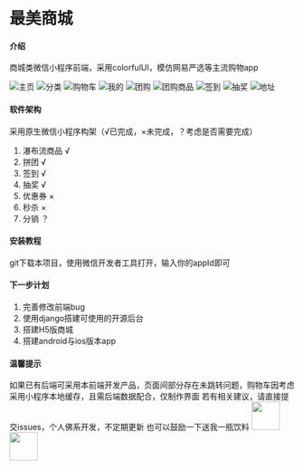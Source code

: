 # 最美商城

#### 介绍
商城类微信小程序前端，采用colorfulUI，模仿网易严选等主流购物app

![主页](https://images.gitee.com/uploads/images/2020/0720/093603_4bc9ccd9_1876642.png "屏幕截图.png")
![分类](https://images.gitee.com/uploads/images/2020/0720/093705_ab534564_1876642.png "屏幕截图.png")
![购物车](https://images.gitee.com/uploads/images/2020/0720/093726_7f50d06d_1876642.png "屏幕截图.png")
![我的](https://images.gitee.com/uploads/images/2020/0720/093747_6dddcb85_1876642.png "屏幕截图.png")
![团购](https://images.gitee.com/uploads/images/2020/0720/093835_589b116f_1876642.png "屏幕截图.png")
![团购商品](https://images.gitee.com/uploads/images/2020/0720/094057_91c69b94_1876642.png "屏幕截图.png")
![签到](https://images.gitee.com/uploads/images/2020/0720/094133_ca3668ee_1876642.png "屏幕截图.png")
![抽奖](https://images.gitee.com/uploads/images/2020/0720/094151_b2f8de49_1876642.png "屏幕截图.png")
![地址](https://images.gitee.com/uploads/images/2020/0720/094217_aeec3078_1876642.png "屏幕截图.png")

#### 软件架构
采用原生微信小程序构架（√已完成，×未完成，？考虑是否需要完成）
1. 瀑布流商品 √
2. 拼团 √
3. 签到 √
4. 抽奖 √
5. 优惠券 ×
6. 秒杀 ×
7. 分销 ？


#### 安装教程
git下载本项目，使用微信开发者工具打开，输入你的appId即可


#### 下一步计划
1.  完善修改前端bug
2.  使用django搭建可使用的开源后台
3.  搭建H5版商城
4.  搭建android与ios版本app


#### 温馨提示
如果已有后端可采用本前端开发产品，页面间部分存在未跳转问题，购物车因考虑采用小程序本地缓存，且需后端数据配合，仅制作界面
若有相关建议，请直接提交issues，个人佛系开发，不定期更新
也可以鼓励一下送我一瓶饮料
<img src="https://images.gitee.com/uploads/images/2020/0720/095043_7bc984e4_1876642.png" width="50px"/>
<img src="https://images.gitee.com/uploads/images/2020/0720/095107_c13c5a45_1876642.png"  width="50px"/>

